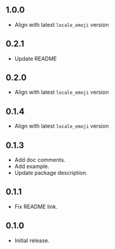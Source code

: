 ## 1.0.0

- Align with latest `locale_emoji` version

## 0.2.1

- Update README

## 0.2.0

- Align with latest `locale_emoji` version

## 0.1.4

- Align with latest `locale_emoji` version

## 0.1.3

- Add doc comments.
- Add example.
- Update package description.

## 0.1.1

- Fix README link.

## 0.1.0

- Initial release.

